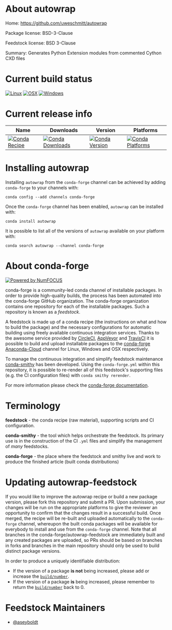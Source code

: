 <!--
# -*- mode: jinja -*-
-->

About autowrap
==============

Home: https://github.com/uweschmitt/autowrap

Package license: BSD-3-Clause

Feedstock license: BSD 3-Clause

Summary: Generates Python Extension modules from commented Cython CXD files



Current build status
====================

[![Linux](https://img.shields.io/circleci/project/github/conda-forge/autowrap-feedstock/master.svg?label=Linux)](https://circleci.com/gh/conda-forge/autowrap-feedstock)
[![OSX](https://img.shields.io/travis/conda-forge/autowrap-feedstock/master.svg?label=macOS)](https://travis-ci.org/conda-forge/autowrap-feedstock)
[![Windows](https://img.shields.io/appveyor/ci/conda-forge/autowrap-feedstock/master.svg?label=Windows)](https://ci.appveyor.com/project/conda-forge/autowrap-feedstock/branch/master)

Current release info
====================

| Name | Downloads | Version | Platforms |
| --- | --- | --- | --- |
| [![Conda Recipe](https://img.shields.io/badge/recipe-autowrap-green.svg)](https://anaconda.org/conda-forge/autowrap) | [![Conda Downloads](https://img.shields.io/conda/dn/conda-forge/autowrap.svg)](https://anaconda.org/conda-forge/autowrap) | [![Conda Version](https://img.shields.io/conda/vn/conda-forge/autowrap.svg)](https://anaconda.org/conda-forge/autowrap) | [![Conda Platforms](https://img.shields.io/conda/pn/conda-forge/autowrap.svg)](https://anaconda.org/conda-forge/autowrap) |

Installing autowrap
===================

Installing `autowrap` from the `conda-forge` channel can be achieved by adding `conda-forge` to your channels with:

```
conda config --add channels conda-forge
```

Once the `conda-forge` channel has been enabled, `autowrap` can be installed with:

```
conda install autowrap
```

It is possible to list all of the versions of `autowrap` available on your platform with:

```
conda search autowrap --channel conda-forge
```


About conda-forge
=================

[![Powered by NumFOCUS](https://img.shields.io/badge/powered%20by-NumFOCUS-orange.svg?style=flat&colorA=E1523D&colorB=007D8A)](http://numfocus.org)

conda-forge is a community-led conda channel of installable packages.
In order to provide high-quality builds, the process has been automated into the
conda-forge GitHub organization. The conda-forge organization contains one repository
for each of the installable packages. Such a repository is known as a *feedstock*.

A feedstock is made up of a conda recipe (the instructions on what and how to build
the package) and the necessary configurations for automatic building using freely
available continuous integration services. Thanks to the awesome service provided by
[CircleCI](https://circleci.com/), [AppVeyor](https://www.appveyor.com/)
and [TravisCI](https://travis-ci.org/) it is possible to build and upload installable
packages to the [conda-forge](https://anaconda.org/conda-forge)
[Anaconda-Cloud](https://anaconda.org/) channel for Linux, Windows and OSX respectively.

To manage the continuous integration and simplify feedstock maintenance
[conda-smithy](https://github.com/conda-forge/conda-smithy) has been developed.
Using the ``conda-forge.yml`` within this repository, it is possible to re-render all of
this feedstock's supporting files (e.g. the CI configuration files) with ``conda smithy rerender``.

For more information please check the [conda-forge documentation](https://conda-forge.org/docs/).

Terminology
===========

**feedstock** - the conda recipe (raw material), supporting scripts and CI configuration.

**conda-smithy** - the tool which helps orchestrate the feedstock.
                   Its primary use is in the construction of the CI ``.yml`` files
                   and simplify the management of *many* feedstocks.

**conda-forge** - the place where the feedstock and smithy live and work to
                  produce the finished article (built conda distributions)


Updating autowrap-feedstock
===========================

If you would like to improve the autowrap recipe or build a new
package version, please fork this repository and submit a PR. Upon submission,
your changes will be run on the appropriate platforms to give the reviewer an
opportunity to confirm that the changes result in a successful build. Once
merged, the recipe will be re-built and uploaded automatically to the
`conda-forge` channel, whereupon the built conda packages will be available for
everybody to install and use from the `conda-forge` channel.
Note that all branches in the conda-forge/autowrap-feedstock are
immediately built and any created packages are uploaded, so PRs should be based
on branches in forks and branches in the main repository should only be used to
build distinct package versions.

In order to produce a uniquely identifiable distribution:
 * If the version of a package **is not** being increased, please add or increase
   the [``build/number``](https://conda.io/docs/user-guide/tasks/build-packages/define-metadata.html#build-number-and-string).
 * If the version of a package **is** being increased, please remember to return
   the [``build/number``](https://conda.io/docs/user-guide/tasks/build-packages/define-metadata.html#build-number-and-string)
   back to 0.

Feedstock Maintainers
=====================

* [@aseyboldt](https://github.com/aseyboldt/)

